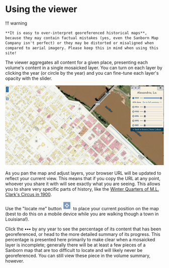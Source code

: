 # Using the viewer

!!! warning

    **It is easy to over-interpret georeferenced historical maps**, because they may contain factual mistakes (yes, even the Sanborn Map Company isn't perfect) or they may be distorted or misaligned when compared to aerial imagery. Please keep this in mind when using this site!

The viewer aggregates all content for a given place, presenting each volume's content in a single mosaicked layer. You can turn on each layer by clicking the year (or circle by the year) and you can fine-tune each layer's opacity with the slider.

[![Viewer for Alexandria, LA](../_assets/images/viewer-alexandria.png)](https://oldinsurancemaps.net/viewer/alexandria-la)

As you pan the map and adjust layers, your browser URL will be updated to reflect your current view. This means that if you copy the URL at any point, whoever you share it with will see exactly what you are seeing. This allows you to share very specific parts of history, like the [Winter Quarters of M.L. Clark's Circus in 1900](https://oldinsurancemaps.net/viewer/alexandria-la/?sanborn03267_006=0&sanborn03267_005=0&sanborn03267_004=100&sanborn03267_003=0&sanborn03267_002=0&sanborn03267_001=0#/center/-92.45465,31.31151/zoom/20.5).

Use the "locate me" button ![location button](../_assets/images/location-btn.png) to place your current position on the map (best to do this on a mobile device while you are walking though a town in Louisiana!).

Click the **•••** by any year to see the percentage of its content that has been georeferenced, or head to the more detailed summary of its progress. This percentage is presented here primarily to make clear when a mosaicked layer is incomplete; generally there will be at least a few pieces of a Sanborn map that are too difficult to locate and will likely never be georeferenced. You can still view these piece in the volume summary, however.